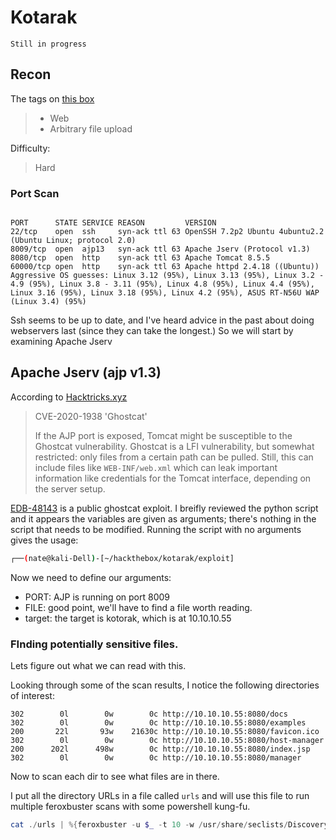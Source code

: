 # Kotarak

`Still in progress`

## Recon

The tags on [this box](https://app.hackthebox.com/machines/101)  
> - Web
> - Arbitrary file upload

Difficulty:
> Hard

### Port Scan

```nmap

PORT      STATE SERVICE REASON         VERSION                                                                                                                       22/tcp    open  ssh     syn-ack ttl 63 OpenSSH 7.2p2 Ubuntu 4ubuntu2.2 (Ubuntu Linux; protocol 2.0)                                                                          8009/tcp  open  ajp13   syn-ack ttl 63 Apache Jserv (Protocol v1.3)                                                                                                          8080/tcp  open  http    syn-ack ttl 63 Apache Tomcat 8.5.5                                                                                                                   60000/tcp open  http    syn-ack ttl 63 Apache httpd 2.4.18 ((Ubuntu))                                                                                                                              Aggressive OS guesses: Linux 3.12 (95%), Linux 3.13 (95%), Linux 3.2 - 4.9 (95%), Linux 3.8 - 3.11 (95%), Linux 4.8 (95%), Linux 4.4 (95%), Linux 3.16 (95%), Linux 3.18 (95%), Linux 4.2 (95%), ASUS RT-N56U WAP (Linux 3.4) (95%)

```

Ssh seems to be up to date, and I've heard advice in the past about doing webservers last (since they can take the longest.) So we will start by examining Apache Jserv

## Apache Jserv (ajp v1.3)

According to [Hacktricks.xyz](https://book.hacktricks.xyz/pentesting/8009-pentesting-apache-jserv-protocol-ajp#cve-2020-1938-ghostcat)

> CVE-2020-1938 'Ghostcat'
> 
> If the AJP port is exposed, Tomcat might be susceptible to the Ghostcat vulnerability. Ghostcat is a LFI vulnerability, but somewhat restricted: only files from a certain path can be pulled. Still, this can include files like `WEB-INF/web.xml` which can leak important information like credentials for the Tomcat interface, depending on the server setup.


[EDB-48143](https://www.exploit-db.com/exploits/48143) is a public ghostcat exploit. I breifly reviewed the python script and it appears the variables are given as arguments; there's nothing in the script that needs to be modified. Running the script with no arguments gives the usage:

```bash
┌──(nate@kali-Dell)-[~/hackthebox/kotarak/exploit]                                                                                                                           └─$ ./48143.py                                                                                                                                                               usage: 48143.py [-h] [-p PORT] [-f FILE] target                                                                                                                              48143.py: error: too few arguments   
```

Now we need to define our arguments:
- PORT: AJP is running on port 8009
- FILE: good point, we'll have to find a file worth reading.
- target: the target is kotorak, which is at 10.10.10.55

### FInding potentially sensitive files.
Lets figure out what we can read with this.

Looking through some of the scan results, I notice the following directories of interest:
```
302        0l        0w        0c http://10.10.10.55:8080/docs
302        0l        0w        0c http://10.10.10.55:8080/examples
200       22l       93w    21630c http://10.10.10.55:8080/favicon.ico
302        0l        0w        0c http://10.10.10.55:8080/host-manager
200      202l      498w        0c http://10.10.10.55:8080/index.jsp
302        0l        0w        0c http://10.10.10.55:8080/manager
```

Now to scan each dir to see what files are in there.

I put all the directory URLs in a file called `urls` and will use this file to run multiple feroxbuster scans with some powershell kung-fu.

```powershell
cat ./urls | %{feroxbuster -u $_ -t 10 -w /usr/share/seclists/Discovery/Web-Content/big.txt -x "txt,html,php,asp,aspx,jsp" -v -k -n -q -o "/home/nate/hackthebox/kotarak/scans/tcp8080/tcp_8080_http_$($_.split('/')[3]).txt"}
```

